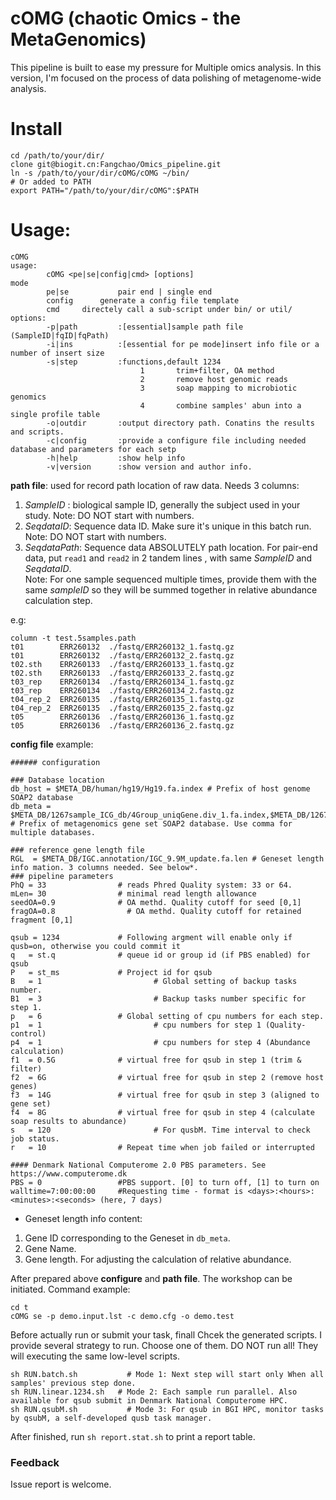 # cOMG (chaotic Omics - the MetaGenomics)
This pipeline is built to ease my pressure for Multiple omics analysis. In this version, I'm focused on the process of data polishing of metagenome-wide analysis.

# Install

```
cd /path/to/your/dir/
clone git@biogit.cn:Fangchao/Omics_pipeline.git
ln -s /path/to/your/dir/cOMG/cOMG ~/bin/
# Or added to PATH
export PATH="/path/to/your/dir/cOMG":$PATH
```

# Usage:

```
cOMG
usage:
        cOMG <pe|se|config|cmd> [options]
mode
        pe|se           pair end | single end
        config		generate a config file template
        cmd		directely call a sub-script under bin/ or util/
options:
        -p|path         :[essential]sample path file (SampleID|fqID|fqPath)
        -i|ins          :[essential for pe mode]insert info file or a number of insert size
        -s|step         :functions,default 1234
                             1       trim+filter, OA method
                             2       remove host genomic reads
                             3       soap mapping to microbiotic genomics
                             4       combine samples' abun into a single profile table
        -o|outdir       :output directory path. Conatins the results and scripts.
        -c|config       :provide a configure file including needed database and parameters for each setp
        -h|help         :show help info
        -v|version      :show version and author info.
```

**path file**: used for record path location of raw data. Needs 3 columns:
1. *SampleID* : biological sample ID, generally the subject used in your study. Note: DO NOT start with numbers.
2. *SeqdataID*: Sequence data ID. Make sure it's unique in this batch run. Note: DO NOT start with numbers.
3. *SeqdataPath*: Sequence data ABSOLUTELY path location. For pair-end data, put `read1` and `read2` in 2 tandem lines , with same *SampleID* and *SeqdataID*.  
Note: For one sample sequenced multiple times, provide them with the same *sampleID* so they will be summed together in relative abundance calculation step.

e.g:

```
column -t test.5samples.path
t01        ERR260132  ./fastq/ERR260132_1.fastq.gz
t01        ERR260132  ./fastq/ERR260132_2.fastq.gz
t02.sth    ERR260133  ./fastq/ERR260133_1.fastq.gz
t02.sth    ERR260133  ./fastq/ERR260133_2.fastq.gz
t03_rep    ERR260134  ./fastq/ERR260134_1.fastq.gz
t03_rep    ERR260134  ./fastq/ERR260134_2.fastq.gz
t04_rep_2  ERR260135  ./fastq/ERR260135_1.fastq.gz
t04_rep_2  ERR260135  ./fastq/ERR260135_2.fastq.gz
t05        ERR260136  ./fastq/ERR260136_1.fastq.gz
t05        ERR260136  ./fastq/ERR260136_2.fastq.gz
```



**config file** example:

```
###### configuration

### Database location
db_host = $META_DB/human/hg19/Hg19.fa.index	# Prefix of host genome SOAP2 database
db_meta = $META_DB/1267sample_ICG_db/4Group_uniqGene.div_1.fa.index,$META_DB/1267sample_ICG_db/4Group_uniqGene.div_2.fa.index # Prefix of metagenomics gene set SOAP2 database. Use comma for multiple databases.

### reference gene length file
RGL  = $META_DB/IGC.annotation/IGC_9.9M_update.fa.len # Geneset length info mation. 3 columns needed. See below*.
### pipeline parameters
PhQ = 33        		# reads Phred Quality system: 33 or 64.
mLen= 30        		# minimal read length allowance
seedOA=0.9			    # OA methd. Quality cutoff for seed [0,1]
fragOA=0.8				  # OA methd. Quality cutoff for retained fragment [0,1]

qsub = 1234             # Following argment will enable only if qusb=on, otherwise you could commit it
q   = st.q              # queue id or group id (if PBS enabled) for qsub
P   = st_ms             # Project id for qsub
B   = 1					        # Global setting of backup tasks number.
B1  = 3					        # Backup tasks number specific for step 1.
p   = 6                 # Global setting of cpu numbers for each step.
p1  = 1					        # cpu numbers for step 1 (Quality-control)
p4  = 1					        # cpu numbers for step 4 (Abundance calculation)
f1  = 0.5G              # virtual free for qsub in step 1 (trim & filter)
f2  = 6G                # virtual free for qsub in step 2 (remove host genes)
f3  = 14G               # virtual free for qsub in step 3 (aligned to gene set)
f4  = 8G                # virtual free for qsub in step 4 (calculate soap results to abundance)
s   = 120				        # For qusbM. Time interval to check job status.
r   = 10                # Repeat time when job failed or interrupted

#### Denmark National Computerome 2.0 PBS parameters. See https://www.computerome.dk
PBS = 0                 #PBS support. [0] to turn off, [1] to turn on
walltime=7:00:00:00     #Requesting time - format is <days>:<hours>:<minutes>:<seconds> (here, 7 days)

```
* Geneset length info content:
1. Gene ID corresponding to the Geneset in `db_meta`.  
2. Gene Name.  
3. Gene length. For adjusting the calculation of relative abundance.  

After prepared above **configure** and **path file**. The workshop can be initiated. Command example:
```
cd t
cOMG se -p demo.input.lst -c demo.cfg -o demo.test
```

Before actually run or submit your task, finall Chcek the generated scripts.
I provide several strategy to run. Choose one of them. DO NOT run all! They will executing the same low-level scripts.
```
sh RUN.batch.sh			  # Mode 1: Next step will start only When all samples' previous step done.
sh RUN.linear.1234.sh	# Mode 2: Each sample run parallel. Also available for qsub submit in Denmark National Computerome HPC.
sh RUN.qsubM.sh			  # Mode 3: For qsub in BGI HPC, monitor tasks by qsubM, a self-developed qusb task manager.
```

After finished, run `sh report.stat.sh` to print a report table.

### Feedback
Issue report is welcome. 
